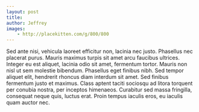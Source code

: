 ```yaml
---
layout: post
title:
author: Jeffrey
images:
    - http://placekitten.com/g/800/800
---
```


Sed ante nisi, vehicula laoreet efficitur non, lacinia nec justo. Phasellus nec placerat purus. Mauris maximus turpis sit amet arcu faucibus ultrices. Integer eu est aliquet, lacinia odio sit amet, fermentum tortor. Mauris non nisl ut sem molestie bibendum. Phasellus eget finibus nibh. Sed tempor aliquet elit, hendrerit rhoncus diam interdum sit amet. Sed finibus fermentum justo et maximus. Class aptent taciti sociosqu ad litora torquent per conubia nostra, per inceptos himenaeos. Curabitur sed massa fringilla, consequat neque quis, luctus erat. Proin tempus iaculis eros, eu iaculis quam auctor nec.
